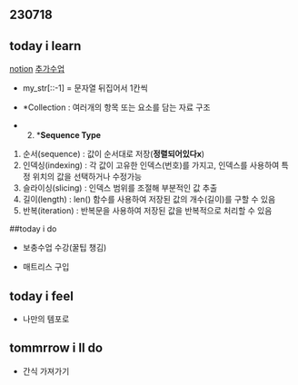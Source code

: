 ## 230718

## today i learn
[notion](https://glib-glitter-8ce.notion.site/SSAFY-Day-10-Python-2-8a89b0710e534e44852ae4f288b2c605?pvs=4)
[추가수업](https://glib-glitter-8ce.notion.site/SSAFY-Day-10-add-class-ee996b8dacd246a793574c3c54807858?pvs=4)

- my_str[::-1] = 문자열 뒤집어서 1칸씩
  
- *Collection : 여러개의 항목 또는 요소를 담는 자료 구조
  
- 2. ***Sequence Type**
1. 순서(sequence) : 값이 순서대로 저장(**정렬되어있다x**)
2. 인덱싱(indexing) : 각 값이 고유한 인덱스(번호)를 가지고, 인덱스를 사용하여 특정 위치의 값을 선택하거나 수정가능
3. 슬라이싱(slicing) : 인덱스 범위를 조절해 부분적인 값 추출
4. 길이(length) : len() 함수를 사용하여 저장된 값의 개수(길이)를 구할 수 있음
5. 반복(iteration) : 반복문을 사용하여 저장된 값을 반복적으로 처리할 수 있음


##today i do

- 보충수업 수강(꿀팁 챙김)

- 매트리스 구입

## today i feel

- 나만의 템포로

## tommrrow i ll do

- 간식 가져가기
